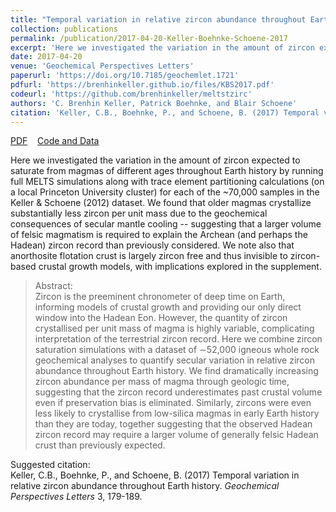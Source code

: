 ```yaml
---
title: "Temporal variation in relative zircon abundance throughout Earth history"
collection: publications
permalink: /publication/2017-04-20-Keller-Boehnke-Schoene-2017
excerpt: 'Here we investigated the variation in the amount of zircon expected to saturate from magmas of different ages throughout Earth history by running full MELTS simulations along with trace element partitioning calculations (on a local Princeton University cluster) for each of the ~70,000 samples in the Keller &amp; Schoene (2012) dataset. We found that older magmas crystallize substantially less zircon per unit mass due to the geochemical consequences of secular mantle cooling  -- suggesting that a larger volume of felsic magmatism is required to explain the Archean (and perhaps the Hadean) zircon record than previously considered. We note also that anorthosite flotation crust is largely zircon free and thus invisible to zircon-based crustal growth models, with implications explored in the supplement. '
date: 2017-04-20
venue: 'Geochemical Perspectives Letters'
paperurl: 'https://doi.org/10.7185/geochemlet.1721'
pdfurl: 'https://brenhinkeller.github.io/files/KBS2017.pdf'
codeurl: 'https://github.com/brenhinkeller/meltstzirc'
authors: 'C. Brenhin Keller, Patrick Boehnke, and Blair Schoene'
citation: 'Keller, C.B., Boehnke, P., and Schoene, B. (2017) Temporal variation in relative zircon abundance throughout Earth history. <i>Geochemical Perspectives Letters</i> 3, 179-189.'
---
```

<a href='https://brenhinkeller.github.io/files/KBS2017.pdf'>PDF</a>&nbsp;&nbsp;&nbsp;&nbsp;<a href='https://github.com/brenhinkeller/meltstzirc'>Code and Data</a>&nbsp;&nbsp;&nbsp;&nbsp;

Here we investigated the variation in the amount of zircon expected to saturate from magmas of different ages throughout Earth history by running full MELTS simulations along with trace element partitioning calculations (on a local Princeton University cluster) for each of the ~70,000 samples in the Keller &amp; Schoene (2012) dataset. We found that older magmas crystallize substantially less zircon per unit mass due to the geochemical consequences of secular mantle cooling  -- suggesting that a larger volume of felsic magmatism is required to explain the Archean (and perhaps the Hadean) zircon record than previously considered. We note also that anorthosite flotation crust is largely zircon free and thus invisible to zircon-based crustal growth models, with implications explored in the supplement. 

>Abstract: <br/>Zircon is the preeminent chronometer of deep time on Earth, informing models of crustal growth and providing our only direct window into the Hadean Eon. However, the quantity of zircon crystallised per unit mass of magma is highly variable, complicating interpretation of the terrestrial zircon record. Here we combine zircon saturation simulations with a dataset of ∼52,000 igneous whole rock geochemical analyses to quantify secular variation in relative zircon abundance throughout Earth history. We find dramatically increasing zircon abundance per mass of magma through geologic time, suggesting that the zircon record underestimates past crustal volume even if preservation bias is eliminated. Similarly, zircons were even less likely to crystallise from low-silica magmas in early Earth history than they are today, together suggesting that the observed Hadean zircon record may require a larger volume of generally felsic Hadean crust than previously expected.

Suggested citation: <br/>Keller, C.B., Boehnke, P., and Schoene, B. (2017) Temporal variation in relative zircon abundance throughout Earth history. <i>Geochemical Perspectives Letters</i> 3, 179-189.
